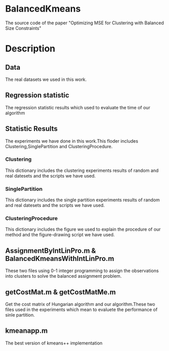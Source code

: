 # BalancedKmeans
The source code of the paper "Optimizing MSE for Clustering with Balanced Size Constraints"
# Description
## Data
The real datasets we used in this work.

## Regression statistic
The regression statistic results which used to evaluate the time of our algorithm

## Statistic Results
The experiments we have done in this work.This floder includes Clustering,SinglePartition and ClusteringProcedure.

### Clustering
This dictionary includes the clustering experiments results of random and real datesets and the scripts we have used.

### SinglePartition
This dictionary includes the single partition experiments results of random and real datesets and the scripts we have used.

### ClusteringProcedure
This dictionary includes the figure we used to explain the procedure of our method and the figure-drawing script we have used.

## AssignmentByIntLinPro.m & BalancedKmeansWithIntLinPro.m
These two files using 0-1 integer programming to assign the observations into clusters to solve the balanced assignment problem.

## getCostMat.m & getCostMatMe.m
Get the cost matrix of Hungarian algorithm and our algorithm.These two files used in the experiments which mean to evaluete the 
performance of sinle partition.

## kmeanapp.m
The best version of kmeans++ implementation
